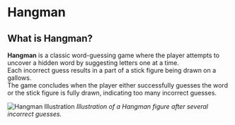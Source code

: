 # Hangman

## What is Hangman?

**Hangman** is a classic word-guessing game where the player attempts to uncover a hidden word by suggesting letters one at a time.  
Each incorrect guess results in a part of a stick figure being drawn on a gallows.  
The game concludes when the player either successfully guesses the word or the stick figure is fully drawn, indicating too many incorrect guesses.

![Hangman Illustration](https://steve-lovelace.com/wp-content/uploads/2013/09/hangman-stick-figure.jpg)
*Illustration of a Hangman figure after several incorrect guesses.*

